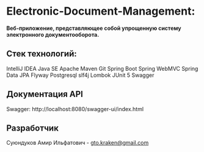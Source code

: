 # Electronic-Document-Management:
**Веб-приложение, представляющее собой упрощенную систему электронного документооборота.**

## Стек технологий:
IntelliJ IDEA
Java SE
Apache Maven
Git
Spring Boot
Spring WebMVC
Spring Data JPA
Flyway
Postgresql
slf4j
Lombok
JUnit 5
Swagger

## Документация API
Swagger: http://localhost:8080/swagger-ui/index.html

## Разработчик
Суюндуков Амир Ильфатович - gto.kraken@gmail.com
